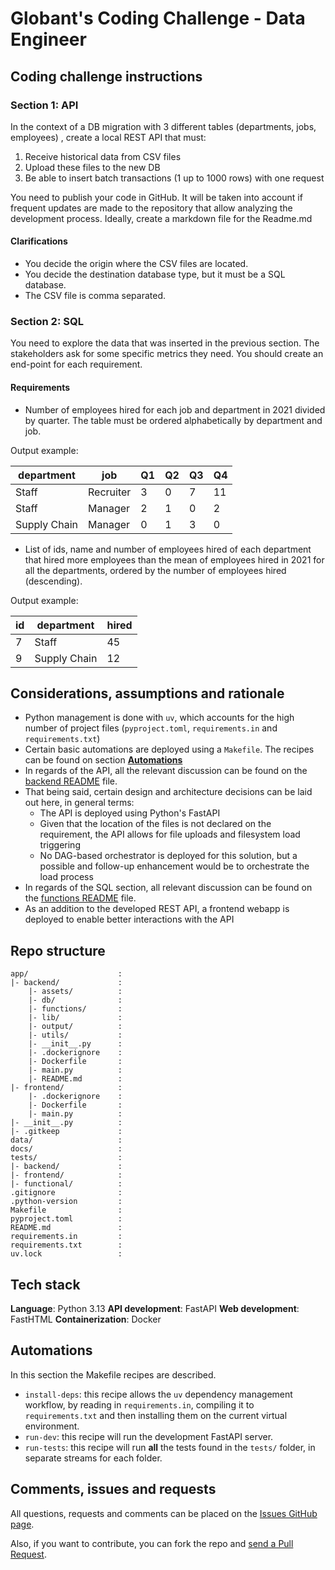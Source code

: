 # Globant's Coding Challenge - Data Engineer

## Coding challenge instructions

### Section 1: API

In the context of a DB migration with 3 different tables (departments, jobs, employees) , create a local REST API that must:

1. Receive historical data from CSV files
2. Upload these files to the new DB
3. Be able to insert batch transactions (1 up to 1000 rows) with one request

You need to publish your code in GitHub. It will be taken into account if frequent updates are made to the repository that allow analyzing the development process. Ideally, create a markdown file for the Readme.md

#### Clarifications

* You decide the origin where the CSV files are located.
* You decide the destination database type, but it must be a SQL database.
* The CSV file is comma separated.

### Section 2: SQL

You need to explore the data that was inserted in the previous section. The stakeholders ask for some specific metrics they need. You should create an end-point for each requirement.

#### Requirements

* Number of employees hired for each job and department in 2021 divided by quarter. The table must be ordered alphabetically by department and job.

Output example:

| department | job | Q1 | Q2 | Q3 | Q4 |
| ---------- | --- | -- | -- | -- | -- |
| Staff | Recruiter | 3 | 0 | 7 | 11 |
| Staff | Manager | 2 | 1 | 0 | 2 |
| Supply Chain | Manager | 0 | 1 | 3 | 0 |

* List of ids, name and number of employees hired of each department that hired more employees than the mean of employees hired in 2021 for all the departments, ordered by the number of employees hired (descending).

Output example:

| id | department | hired |
| -- | ---------- | ----- |
| 7 | Staff | 45 |
| 9 | Supply Chain | 12 |

## Considerations, assumptions and rationale

* Python management is done with `uv`, which accounts for the high number of project files (`pyproject.toml`, `requirements.in` and `requirements.txt`)
* Certain basic automations are deployed using a `Makefile`. The recipes can be found on section [**Automations**](#automations)
* In regards of the API, all the relevant discussion can be found on the [backend README](app/backend/README.md) file.
* That being said, certain design and architecture decisions can be laid out here, in general terms:
    * The API is deployed using Python's FastAPI
    * Given that the location of the files is not declared on the requirement, the API allows for file uploads and filesystem load triggering
    * No DAG-based orchestrator is deployed for this solution, but a possible and follow-up enhancement would be to orchestrate the load process
* In regards of the SQL section, all relevant discussion can be found on the [functions README](app/backend/functions/README.md) file.
* As an addition to the developed REST API, a frontend webapp is deployed to enable better interactions with the API

## Repo structure

```text
app/                    :
|- backend/             :
    |- assets/          :
    |- db/              :
    |- functions/       :
    |- lib/             :
    |- output/          :
    |- utils/           :
    |- __init__.py      :
    |- .dockerignore    :
    |- Dockerfile       :
    |- main.py          :
    |- README.md        :
|- frontend/            :
    |- .dockerignore    :
    |- Dockerfile       :
    |- main.py          :
|- __init__.py          :
|- .gitkeep             :
data/                   :
docs/                   :
tests/                  :
|- backend/             :
|- frontend/            :
|- functional/          :
.gitignore              :
.python-version         :
Makefile                :
pyproject.toml          :
README.md               :
requirements.in         :
requirements.txt        :
uv.lock                 :
```

## Tech stack

**Language**: Python 3.13
**API development**: FastAPI
**Web development**: FastHTML
**Containerization**: Docker

## Automations
In this section the Makefile recipes are described.

* `install-deps`: this recipe allows the `uv` dependency management workflow, by reading in `requirements.in`, compiling it to `requirements.txt` and then installing them on the current virtual environment.
* `run-dev`: this recipe will run the development FastAPI server.
* `run-tests`: this recipe will run **all** the tests found in the `tests/` folder, in separate streams for each folder.

## Comments, issues and requests

All questions, requests and comments can be placed on the [Issues GitHub page](https://github.com/DarkestAbed/challenge-de-ingestion/issues).

Also, if you want to contribute, you can fork the repo and [send a Pull Request](https://github.com/DarkestAbed/challenge-de-ingestion/pulls).

